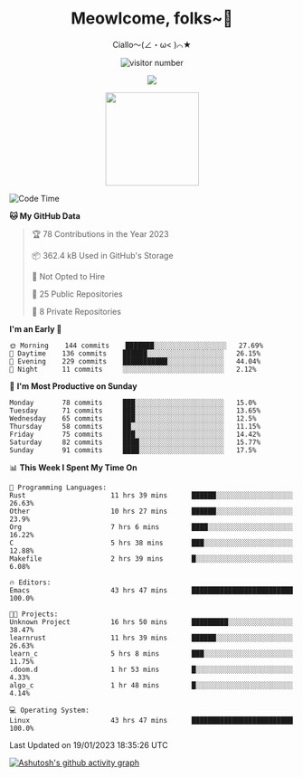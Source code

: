 <div align="center">
  <h1>Meowlcome, folks~👋</h1>
  <p>Ciallo～(∠・ω< )⌒★</p>
</div>

<p align="center">
  <img src="https://count.getloli.com/get/@Ziqi-Yang?theme=rule34" alt="visitor number" />
</p>

<p align="center">
  <img src="https://skillicons.dev/icons?i=c,py,flutter,go,java,js,linux,emacs" />
</p>
<p align="center">
  <img height="165" src="https://github-readme-stats-ruby-one.vercel.app/api?username=Ziqi-Yang&show_icons=true&include_all_commits=true&hide_border=true" />
</p>

<!--START_SECTION:waka-->
![Code Time](http://img.shields.io/badge/Code%20Time-422%20hrs%206%20mins-blue)

**🐱 My GitHub Data** 

> 🏆 78 Contributions in the Year 2023
 > 
> 📦 362.4 kB Used in GitHub's Storage 
 > 
> 🚫 Not Opted to Hire
 > 
> 📜 25 Public Repositories 
 > 
> 🔑 8 Private Repositories  
 > 
**I'm an Early 🐤** 

```text
🌞 Morning    144 commits    ███████░░░░░░░░░░░░░░░░░░   27.69% 
🌆 Daytime    136 commits    ██████░░░░░░░░░░░░░░░░░░░   26.15% 
🌃 Evening    229 commits    ███████████░░░░░░░░░░░░░░   44.04% 
🌙 Night      11 commits     ░░░░░░░░░░░░░░░░░░░░░░░░░   2.12%

```
📅 **I'm Most Productive on Sunday** 

```text
Monday       78 commits     ███░░░░░░░░░░░░░░░░░░░░░░   15.0% 
Tuesday      71 commits     ███░░░░░░░░░░░░░░░░░░░░░░   13.65% 
Wednesday    65 commits     ███░░░░░░░░░░░░░░░░░░░░░░   12.5% 
Thursday     58 commits     ██░░░░░░░░░░░░░░░░░░░░░░░   11.15% 
Friday       75 commits     ███░░░░░░░░░░░░░░░░░░░░░░   14.42% 
Saturday     82 commits     ████░░░░░░░░░░░░░░░░░░░░░   15.77% 
Sunday       91 commits     ████░░░░░░░░░░░░░░░░░░░░░   17.5%

```


📊 **This Week I Spent My Time On** 

```text
💬 Programming Languages: 
Rust                     11 hrs 39 mins      ██████░░░░░░░░░░░░░░░░░░░   26.63% 
Other                    10 hrs 27 mins      ██████░░░░░░░░░░░░░░░░░░░   23.9% 
Org                      7 hrs 6 mins        ████░░░░░░░░░░░░░░░░░░░░░   16.22% 
C                        5 hrs 38 mins       ███░░░░░░░░░░░░░░░░░░░░░░   12.88% 
Makefile                 2 hrs 39 mins       █░░░░░░░░░░░░░░░░░░░░░░░░   6.08%

🔥 Editors: 
Emacs                    43 hrs 47 mins      █████████████████████████   100.0%

🐱‍💻 Projects: 
Unknown Project          16 hrs 50 mins      █████████░░░░░░░░░░░░░░░░   38.47% 
learnrust                11 hrs 39 mins      ██████░░░░░░░░░░░░░░░░░░░   26.63% 
learn_c                  5 hrs 8 mins        ███░░░░░░░░░░░░░░░░░░░░░░   11.75% 
.doom.d                  1 hr 53 mins        █░░░░░░░░░░░░░░░░░░░░░░░░   4.33% 
algo_c                   1 hr 48 mins        █░░░░░░░░░░░░░░░░░░░░░░░░   4.14%

💻 Operating System: 
Linux                    43 hrs 47 mins      █████████████████████████   100.0%

```


 Last Updated on 19/01/2023 18:35:26 UTC
<!--END_SECTION:waka-->


[![Ashutosh's github activity graph](https://github-readme-activity-graph.cyclic.app/graph?username=Ziqi-Yang&theme=github)](https://github.com/ashutosh00710/github-readme-activity-graph)
